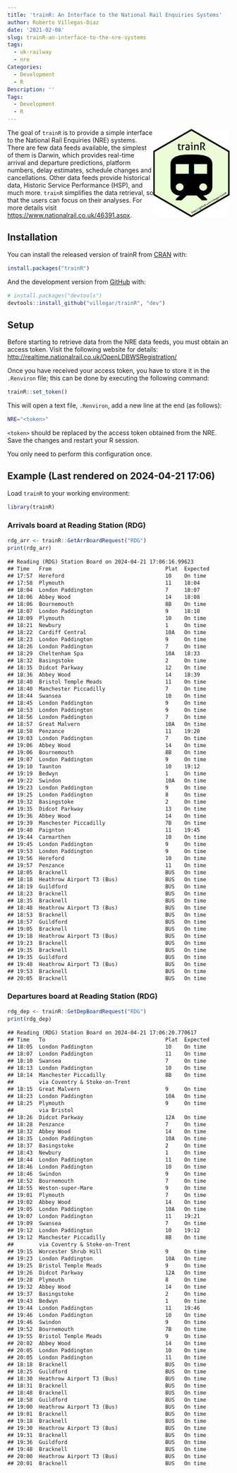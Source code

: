 ```yaml
---
title: 'trainR: An Interface to the National Rail Enquiries Systems'
author: Roberto Villegas-Diaz
date: '2021-02-08'
slug: trainR-an-interface-to-the-nre-systems
tags:
  - uk-railway
  - nre
Categories:
  - Development
  - R
Description: ''
Tags:
  - Development
  - R
---
```


<img src="https://raw.githubusercontent.com/villegar/trainR/main/inst/images/logo.png" alt="logo" align="right" height=200px/>

The goal of `trainR` is to provide a simple interface to the 
National Rail Enquiries (NRE) systems. There are few data feeds 
available, the simplest of them is Darwin, which provides real-time 
arrival and departure predictions, platform numbers, delay estimates, 
schedule changes and cancellations. Other data feeds provide historical 
data, Historic Service Performance (HSP), and much more. `trainR` 
simplifies the data retrieval, so that the users can focus on their 
analyses. For more details visit 
https://www.nationalrail.co.uk/46391.aspx.

## Installation

You can install the released version of trainR from [CRAN](https://CRAN.R-project.org) with:

``` r
install.packages("trainR")
```

And the development version from [GitHub](https://github.com/) with:

``` r
# install.packages("devtools")
devtools::install_github("villegar/trainR", "dev")
```

## Setup
Before starting to retrieve data from the NRE data feeds, you must obtain an access token. 
Visit the following website for details: http://realtime.nationalrail.co.uk/OpenLDBWSRegistration/

Once you have received your access token, you have to store it in the `.Renviron` file; this can be 
done by executing the following command:


```r
trainR::set_token()
```

This will open a text file, `.Renviron`, add a new line at the end (as follows):

```bash
NRE="<token>"
```

`<token>` should be replaced by the access token obtained from the NRE. Save the changes and restart 
your R session.

You only need to perform this configuration once.

## Example (Last rendered on 2024-04-21 17:06)

Load `trainR` to your working environment:

```r
library(trainR)
```

### Arrivals board at Reading Station (RDG)


```r
rdg_arr <- trainR::GetArrBoardRequest("RDG")
print(rdg_arr)
```

```
## Reading (RDG) Station Board on 2024-04-21 17:06:16.99623
## Time   From                                    Plat  Expected
## 17:57  Hereford                                10    On time
## 17:58  Plymouth                                11    18:04
## 18:04  London Paddington                       7     18:07
## 18:06  Abbey Wood                              14    18:08
## 18:06  Bournemouth                             8B    On time
## 18:07  London Paddington                       9     18:10
## 18:09  Plymouth                                10    On time
## 18:21  Newbury                                 1     On time
## 18:22  Cardiff Central                         10A   On time
## 18:23  London Paddington                       9     On time
## 18:26  London Paddington                       7     On time
## 18:29  Cheltenham Spa                          10A   18:33
## 18:32  Basingstoke                             2     On time
## 18:35  Didcot Parkway                          12    On time
## 18:36  Abbey Wood                              14    18:39
## 18:40  Bristol Temple Meads                    11    On time
## 18:40  Manchester Piccadilly                   7     On time
## 18:44  Swansea                                 10    On time
## 18:45  London Paddington                       9     On time
## 18:53  London Paddington                       9     On time
## 18:56  London Paddington                       7     On time
## 18:57  Great Malvern                           10A   On time
## 18:58  Penzance                                11    19:20
## 19:03  London Paddington                       7     On time
## 19:06  Abbey Wood                              14    On time
## 19:06  Bournemouth                             8B    On time
## 19:07  London Paddington                       9     On time
## 19:10  Taunton                                 10    19:12
## 19:19  Bedwyn                                  1     On time
## 19:22  Swindon                                 10A   On time
## 19:23  London Paddington                       9     On time
## 19:25  London Paddington                       8     On time
## 19:32  Basingstoke                             2     On time
## 19:35  Didcot Parkway                          13    On time
## 19:36  Abbey Wood                              14    On time
## 19:39  Manchester Piccadilly                   7B    On time
## 19:40  Paignton                                11    19:45
## 19:44  Carmarthen                              10    On time
## 19:45  London Paddington                       9     On time
## 19:53  London Paddington                       9     On time
## 19:56  Hereford                                10    On time
## 19:57  Penzance                                11    On time
## 18:05  Bracknell                               BUS   On time
## 18:18  Heathrow Airport T3 (Bus)               BUS   On time
## 18:19  Guildford                               BUS   On time
## 18:23  Bracknell                               BUS   On time
## 18:35  Bracknell                               BUS   On time
## 18:48  Heathrow Airport T3 (Bus)               BUS   On time
## 18:53  Bracknell                               BUS   On time
## 18:57  Guildford                               BUS   On time
## 19:05  Bracknell                               BUS   On time
## 19:18  Heathrow Airport T3 (Bus)               BUS   On time
## 19:23  Bracknell                               BUS   On time
## 19:35  Bracknell                               BUS   On time
## 19:35  Guildford                               BUS   On time
## 19:48  Heathrow Airport T3 (Bus)               BUS   On time
## 19:53  Bracknell                               BUS   On time
## 20:05  Bracknell                               BUS   On time
```

### Departures board at Reading Station (RDG)


```r
rdg_dep <- trainR::GetDepBoardRequest("RDG")
print(rdg_dep)
```

```
## Reading (RDG) Station Board on 2024-04-21 17:06:20.770617
## Time   To                                      Plat  Expected
## 18:05  London Paddington                       10    On time
## 18:07  London Paddington                       11    On time
## 18:10  Swansea                                 7     On time
## 18:13  London Paddington                       10    On time
## 18:14  Manchester Piccadilly                   8B    On time
##        via Coventry & Stoke-on-Trent           
## 18:15  Great Malvern                           9     On time
## 18:23  London Paddington                       10A   On time
## 18:25  Plymouth                                9     On time
##        via Bristol                             
## 18:26  Didcot Parkway                          12A   On time
## 18:28  Penzance                                7     On time
## 18:32  Abbey Wood                              14    On time
## 18:35  London Paddington                       10A   On time
## 18:37  Basingstoke                             2     On time
## 18:43  Newbury                                 1     On time
## 18:44  London Paddington                       11    On time
## 18:46  London Paddington                       10    On time
## 18:46  Swindon                                 9     On time
## 18:52  Bournemouth                             7     On time
## 18:55  Weston-super-Mare                       9     On time
## 19:01  Plymouth                                7     On time
## 19:02  Abbey Wood                              14    On time
## 19:05  London Paddington                       10A   On time
## 19:07  London Paddington                       11    19:21
## 19:09  Swansea                                 7     On time
## 19:12  London Paddington                       10    19:12
## 19:12  Manchester Piccadilly                   8B    On time
##        via Coventry & Stoke-on-Trent           
## 19:15  Worcester Shrub Hill                    9     On time
## 19:23  London Paddington                       10A   On time
## 19:25  Bristol Temple Meads                    9     On time
## 19:26  Didcot Parkway                          12A   On time
## 19:28  Plymouth                                8     On time
## 19:32  Abbey Wood                              14    On time
## 19:37  Basingstoke                             2     On time
## 19:43  Bedwyn                                  1     On time
## 19:44  London Paddington                       11    19:46
## 19:46  London Paddington                       10    On time
## 19:46  Swindon                                 9     On time
## 19:52  Bournemouth                             7B    On time
## 19:55  Bristol Temple Meads                    9     On time
## 20:02  Abbey Wood                              14    On time
## 20:05  London Paddington                       10    On time
## 20:05  London Paddington                       11    On time
## 18:18  Bracknell                               BUS   On time
## 18:25  Guildford                               BUS   On time
## 18:30  Heathrow Airport T3 (Bus)               BUS   On time
## 18:31  Bracknell                               BUS   On time
## 18:48  Bracknell                               BUS   On time
## 18:58  Guildford                               BUS   On time
## 19:00  Heathrow Airport T3 (Bus)               BUS   On time
## 19:01  Bracknell                               BUS   On time
## 19:18  Bracknell                               BUS   On time
## 19:30  Heathrow Airport T3 (Bus)               BUS   On time
## 19:31  Bracknell                               BUS   On time
## 19:36  Guildford                               BUS   On time
## 19:48  Bracknell                               BUS   On time
## 20:00  Heathrow Airport T3 (Bus)               BUS   On time
## 20:01  Bracknell                               BUS   On time
```
